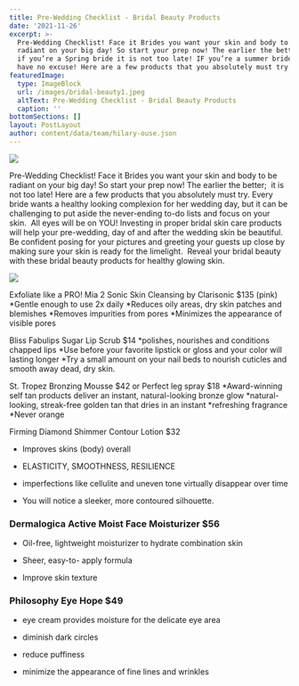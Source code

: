 ```yaml
---
title: Pre-Wedding Checklist - Bridal Beauty Products
date: '2021-11-26'
excerpt: >-
  Pre-Wedding Checklist! Face it Brides you want your skin and body to be
  radiant on your big day! So start your prep now! The earlier the better; even
  if you’re a Spring bride it is not too late! IF you’re a summer bride, you
  have no excuse! Here are a few products that you absolutely must try.
featuredImage:
  type: ImageBlock
  url: /images/bridal-beauty1.jpeg
  altText: Pre-Wedding Checklist - Bridal Beauty Products
  caption: ''
bottomSections: []
layout: PostLayout
author: content/data/team/hilary-ouse.json
---
```

![](/images/bridal-beauty2.jpeg)

Pre-Wedding Checklist! Face it Brides you want your skin and body to be radiant on your big day! So start your prep now! The earlier the better;  it is not too late! Here are a few products that you absolutely must try. Every bride wants a healthy looking complexion for her wedding day, but it can be challenging to put aside the never-ending to-do lists and focus on your skin.  All eyes will be on YOU! Investing in proper bridal skin care products will help your pre-wedding, day of and after the wedding skin be beautiful. Be confident posing for your pictures and greeting your guests up close by making sure your skin is ready for the limelight.  Reveal your bridal beauty with these bridal beauty products for healthy glowing skin.

![](/images/bridal-beauty-products.jpeg)

Exfoliate like a PRO! Mia 2 Sonic Skin Cleansing by Clarisonic $135 (pink)
\*Gentle enough to use 2x daily \*Reduces oily areas, dry skin patches and blemishes
\*Removes impurities from pores
\*Minimizes the appearance of visible pores


Bliss Fabulips Sugar Lip Scrub $14
\*polishes, nourishes and conditions chapped lips
\*Use before your favorite lipstick or gloss and your color will lasting longer
\*Try a small amount on your nail beds to nourish cuticles and smooth away dead, dry skin.


St. Tropez Bronzing Mousse $42 or Perfect leg spray $18
\*Award-winning self tan products deliver an instant, natural-looking bronze glow
\*natural-looking, streak-free golden tan that dries in an instant
\*refreshing fragrance
\*Never orange


Firming Diamond Shimmer Contour Lotion $32

*   Improves skins (body) overall 

*   ELASTICITY, SMOOTHNESS, RESILIENCE

*   imperfections like cellulite and uneven tone virtually disappear over time

*   You will notice a sleeker, more contoured silhouette.


### Dermalogica Active Moist Face Moisturizer $56

*   Oil-free, lightweight moisturizer to hydrate combination skin

*   Sheer, easy-to- apply formula

*   Improve skin texture


### Philosophy Eye Hope $49

*   eye cream provides moisture for the delicate eye area

*   diminish dark circles

*   reduce puffiness

*   minimize the appearance of fine lines and wrinkles

